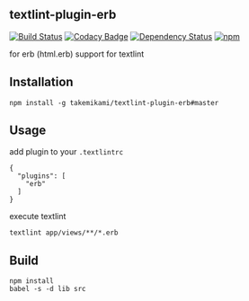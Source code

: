 textlint-plugin-erb
---

[![Build Status](https://travis-ci.org/takemikami/textlint-plugin-erb.svg?branch=master)](https://travis-ci.org/takemikami/textlint-plugin-erb)
[![Codacy Badge](https://api.codacy.com/project/badge/Grade/fec7cf1e6f174982a59861843576e41c)](https://www.codacy.com/app/takemikami/textlint-plugin-erb?utm_source=github.com&amp;utm_medium=referral&amp;utm_content=takemikami/textlint-plugin-erb&amp;utm_campaign=Badge_Grade)
[![Dependency Status](https://gemnasium.com/badges/github.com/takemikami/textlint-plugin-erb.svg)](https://gemnasium.com/github.com/takemikami/textlint-plugin-erb)
[![npm](https://img.shields.io/npm/v/textlint-plugin-erb.svg)](https://www.npmjs.com/package/textlint-plugin-erb)

for erb (html.erb) support for textlint

## Installation

```
npm install -g takemikami/textlint-plugin-erb#master
```

## Usage

add plugin to your ``.textlintrc``

```
{
  "plugins": [
    "erb"
  ]
}
```

execute textlint

```
textlint app/views/**/*.erb
```

## Build

```
npm install
babel -s -d lib src
```
